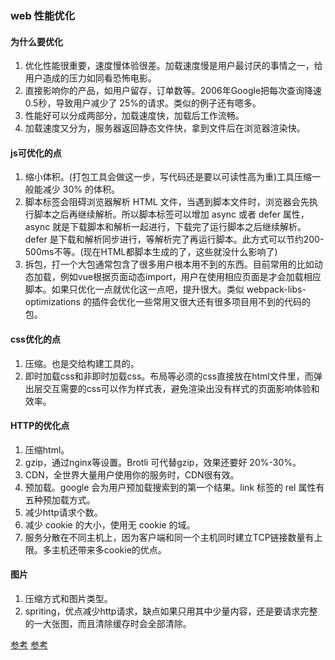 ### web 性能优化
#### 为什么要优化
1. 优化性能很重要，速度慢体验很差。加载速度慢是用户最讨厌的事情之一，给用户造成的压力如同看恐怖电影。
2. 直接影响你的产品，如用户留存，订单数等。2006年Google把每次查询降速 0.5秒，导致用户减少了 25%的请求。类似的例子还有嗯多。
3. 性能好可以分成两部分，加载速度快，加载后工作流畅。
4. 加载速度又分为，服务器返回静态文件快，拿到文件后在浏览器渲染快。
#### js可优化的点
1. 缩小体积。(打包工具会做这一步，写代码还是要以可读性高为重)工具压缩一般能减少 30% 的体积。
2. 脚本标签会阻碍浏览器解析 HTML 文件，当遇到脚本文件时，浏览器会先执行脚本之后再继续解析。所以脚本标签可以增加 async 或者 defer 属性，async 就是下载脚本和解析一起进行，下载完了运行脚本之后继续解析。defer 是下载和解析同步进行，等解析完了再运行脚本。此方式可以节约200-500ms不等。(现在HTML都脚本生成的了，这些就没什么影响了)
3. 拆包，打一个大包通常包含了很多用户根本用不到的东西。目前常用的比如动态加载，例如vue根据页面动态import，用户在使用相应页面是才会加载相应脚本。如果只优化一点就优化这一点吧，提升很大。类似 webpack-libs-optimizations 的插件会优化一些常用又很大还有很多项目用不到的代码的包。
#### css优化的点
1. 压缩。也是交给构建工具的。
2. 即时加载css和非即时加载css。布局等必须的css直接放在html文件里，而弹出层交互需要的css可以作为样式表，避免渲染出没有样式的页面影响体验和效率。
#### HTTP的优化点
1. 压缩html。
2. gzip，通过nginx等设置。Brotli 可代替gzip，效果还要好 20%-30%。
3. CDN，全世界大量用户使用你的服务时，CDN很有效。
4. 预加载。google 会为用户预加载搜索到的第一个结果。link 标签的 rel 属性有五种预加载方式。
5. 减少http请求个数。
6. 减少 cookie 的大小，使用无 cookie 的域。
7. 服务分散在不同主机上，因为客户端和同一个主机同时建立TCP链接数量有上限。多主机还带来多cookie的优点。
#### 图片
1. 压缩方式和图片类型。
2. spriting，优点减少http请求，缺点如果只用其中少量内容，还是要请求完整的一大张图，而且清除缓存时会全部清除。

[参考](https://3perf.com/talks/web-perf-101/)
[参考](https://ye11ow.gitbooks.io/http2-explained/content/part3.html)


